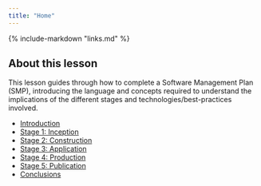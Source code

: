 ```yaml
---
title: "Home"
---
```


{% include-markdown "links.md" %}

## About this lesson

This lesson guides through how to complete a Software Management Plan (SMP), introducing the language and concepts required to understand the implications of the different stages and technologies/best-practices involved.

- [Introduction](chapters/introduction/)
- [Stage 1: Inception](chapters/stage1_inception/)
- [Stage 2: Construction](chapters/stage2_construction/)
- [Stage 3: Application](chapters/stage3_application/)
- [Stage 4: Production](chapters/stage4_production/)
- [Stage 5: Publication](chapters/stage5_publication/)
- [Conclusions](chapters/conclusions/)
